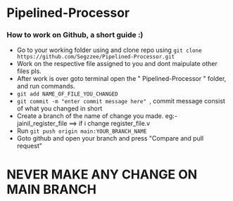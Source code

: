 # Pipelined-Processor

### How to work on Github, a short guide :)
* Go to your working folder using and clone repo using   ``git clone https://github.com/Segzzee/Pipelined-Processor.git``
* Work on the respective file assigned to you and dont maipulate other files pls.
* After work is over goto terminal open the " Pipelined-Processor " folder, and run commands.
* ```git add NAME_OF_FILE_YOU_CHANGED```
* ```git commit -m "enter commit message here" ```, commit message consist of what you changed in short
* Create a branch of the name of change you made. eg:- jainil_register_file ==> if i change register_file.v
* Run ```git push origin main:YOUR_BRANCH_NAME```
* Goto github and open your branch and press "Compare and pull request"

# NEVER MAKE ANY CHANGE ON MAIN BRANCH 
